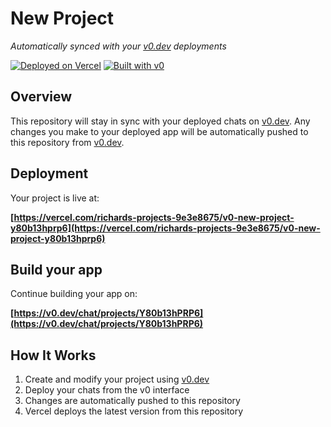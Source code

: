 # New Project

*Automatically synced with your [v0.dev](https://v0.dev) deployments*

[![Deployed on Vercel](https://img.shields.io/badge/Deployed%20on-Vercel-black?style=for-the-badge&logo=vercel)](https://vercel.com/richards-projects-9e3e8675/v0-new-project-y80b13hprp6)
[![Built with v0](https://img.shields.io/badge/Built%20with-v0.dev-black?style=for-the-badge)](https://v0.dev/chat/projects/Y80b13hPRP6)

## Overview

This repository will stay in sync with your deployed chats on [v0.dev](https://v0.dev).
Any changes you make to your deployed app will be automatically pushed to this repository from [v0.dev](https://v0.dev).

## Deployment

Your project is live at:

**[https://vercel.com/richards-projects-9e3e8675/v0-new-project-y80b13hprp6](https://vercel.com/richards-projects-9e3e8675/v0-new-project-y80b13hprp6)**

## Build your app

Continue building your app on:

**[https://v0.dev/chat/projects/Y80b13hPRP6](https://v0.dev/chat/projects/Y80b13hPRP6)**

## How It Works

1. Create and modify your project using [v0.dev](https://v0.dev)
2. Deploy your chats from the v0 interface
3. Changes are automatically pushed to this repository
4. Vercel deploys the latest version from this repository